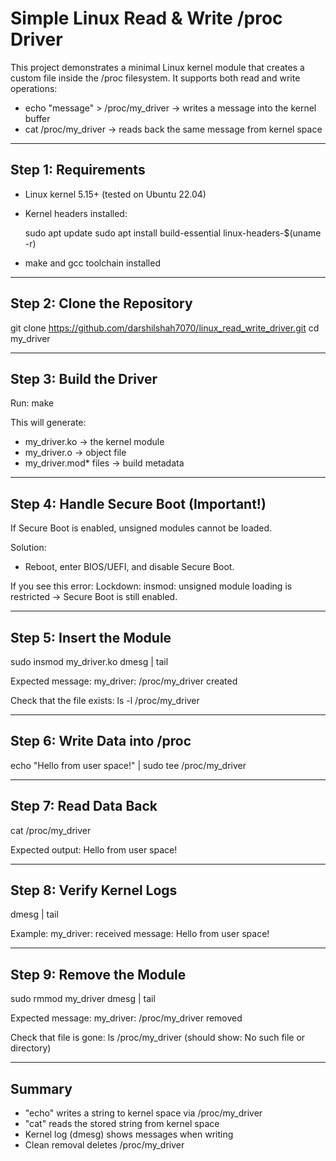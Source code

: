 Simple Linux Read & Write /proc Driver
======================================

This project demonstrates a minimal Linux kernel module that creates a custom file inside the /proc filesystem.
It supports both read and write operations:

- echo "message" > /proc/my_driver   -> writes a message into the kernel buffer
- cat /proc/my_driver                -> reads back the same message from kernel space


-------------------------------------------------
Step 1: Requirements
-------------------------------------------------
- Linux kernel 5.15+ (tested on Ubuntu 22.04)
- Kernel headers installed:
  
  sudo apt update
  sudo apt install build-essential linux-headers-$(uname -r)

- make and gcc toolchain installed

-------------------------------------------------
Step 2: Clone the Repository
-------------------------------------------------

git clone https://github.com/darshilshah7070/linux_read_write_driver.git
cd my_driver

-------------------------------------------------
Step 3: Build the Driver
-------------------------------------------------

Run:
  make

This will generate:
- my_driver.ko  -> the kernel module
- my_driver.o   -> object file
- my_driver.mod* files -> build metadata

-------------------------------------------------
Step 4: Handle Secure Boot (Important!)
-------------------------------------------------
If Secure Boot is enabled, unsigned modules cannot be loaded.

Solution:
- Reboot, enter BIOS/UEFI, and disable Secure Boot.

If you see this error:
  Lockdown: insmod: unsigned module loading is restricted
→ Secure Boot is still enabled.

-------------------------------------------------
Step 5: Insert the Module
-------------------------------------------------

sudo insmod my_driver.ko
dmesg | tail

Expected message:
  my_driver: /proc/my_driver created

Check that the file exists:
  ls -l /proc/my_driver

-------------------------------------------------
Step 6: Write Data into /proc
-------------------------------------------------

echo "Hello from user space!" | sudo tee /proc/my_driver

-------------------------------------------------
Step 7: Read Data Back
-------------------------------------------------

cat /proc/my_driver

Expected output:
  Hello from user space!

-------------------------------------------------
Step 8: Verify Kernel Logs
-------------------------------------------------

dmesg | tail

Example:
  my_driver: received message: Hello from user space!

-------------------------------------------------
Step 9: Remove the Module
-------------------------------------------------

sudo rmmod my_driver
dmesg | tail

Expected message:
  my_driver: /proc/my_driver removed

Check that file is gone:
  ls /proc/my_driver
  (should show: No such file or directory)

-------------------------------------------------
Summary
-------------------------------------------------
- "echo" writes a string to kernel space via /proc/my_driver
- "cat" reads the stored string from kernel space
- Kernel log (dmesg) shows messages when writing
- Clean removal deletes /proc/my_driver

